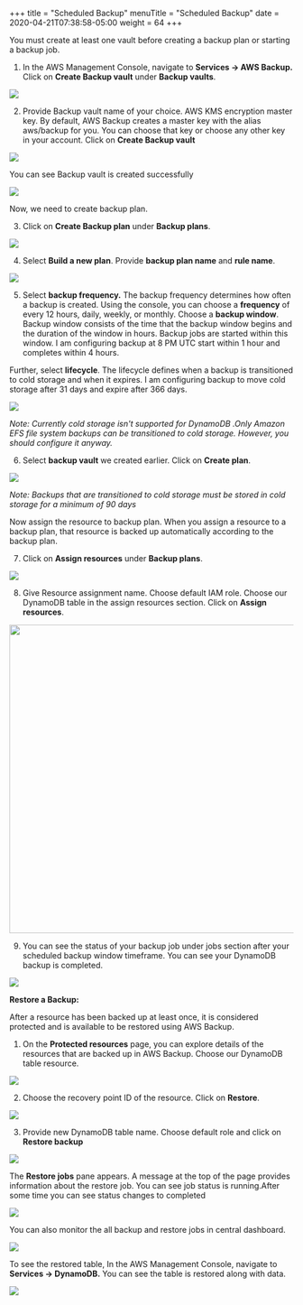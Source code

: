 +++
title = "Scheduled Backup"
menuTitle = "Scheduled Backup"
date = 2020-04-21T07:38:58-05:00
weight = 64
+++


You must create at least one vault before creating a backup plan or
starting a backup job.

1.  In the AWS Management Console, navigate to **Services -&gt; AWS
    Backup.** Click on **Create Backup vault** under **Backup vaults**.

<img src="/images/hands-on-labs/backup/image13.png"  />

2.  Provide Backup vault name of your choice. AWS KMS encryption master
    key. By default, AWS Backup creates a master key with the alias
    aws/backup for you. You can choose that key or choose any other key
    in your account. Click on **Create Backup vault**

<img src="/images/hands-on-labs/backup/image14.png"  />

You can see Backup vault is created successfully

<img src="/images/hands-on-labs/backup/image15.png"  />

Now, we need to create backup plan.

3.  Click on **Create Backup plan** under **Backup plans**.

<img src="/images/hands-on-labs/backup/image16.png"  />

4.  Select **Build a new plan**. Provide **backup plan name** and **rule
    name**.

<img src="/images/hands-on-labs/backup/image17.png"  />

5.  Select **backup frequency.** The backup frequency determines how
    often a backup is created. Using the console, you can choose a
    **frequency** of every 12 hours, daily, weekly, or monthly. Choose a
    **backup window**. Backup window consists of the time that the
    backup window begins and the duration of the window in hours. Backup
    jobs are started within this window. I am configuring backup at 8 PM
    UTC start within 1 hour and completes within 4 hours.

Further, select **lifecycle**. The lifecycle defines when a backup is
transitioned to cold storage and when it expires. I am configuring
backup to move cold storage after 31 days and expire after 366 days.

<img src="/images/hands-on-labs/backup/image18.png"  />

*Note: Currently cold storage isn't supported for DynamoDB .Only Amazon
EFS file system backups can be transitioned to cold storage. However,
you should configure it anyway.*

6.  Select **backup vault** we created earlier. Click on **Create
    plan**.

<img src="/images/hands-on-labs/backup/image19.png"  />

*Note: Backups that are transitioned to cold storage must be stored in
cold storage for a minimum of 90 days*

Now assign the resource to backup plan. When you assign a resource to a
backup plan, that resource is backed up automatically according to the
backup plan.

7.  Click on **Assign resources** under **Backup plans**.

<img src="/images/hands-on-labs/backup/image20.png" />

8.  Give Resource assignment name. Choose default IAM role. Choose our
    DynamoDB table in the assign resources section. Click on **Assign
    resources**.

<img src="/images/hands-on-labs/backup/image21.png" style="width:7.4375in;height:5.70109in" />

9.  You can see the status of your backup job under jobs section after
    your scheduled backup window timeframe. You can see your DynamoDB
    backup is completed.

<img src="/images/hands-on-labs/backup/image22.png"/>

**Restore a Backup:**

After a resource has been backed up at least once, it is considered
protected and is available to be restored using AWS Backup.

1.  On the **Protected resources** page, you can explore details of the
    resources that are backed up in AWS Backup. Choose our DynamoDB
    table resource.

<img src="/images/hands-on-labs/backup/image23.png" />

2.  Choose the recovery point ID of the resource. Click on **Restore**.

<img src="/images/hands-on-labs/backup/image24.png"  />

3.  Provide new DynamoDB table name. Choose default role and click on
    **Restore backup**


<img src="/images/hands-on-labs/backup/image25.png"/>

The **Restore jobs** pane appears. A message at the top of the page
provides information about the restore job. You can see job status is
running.After some time you can see status changes to completed

<img src="/images/hands-on-labs/backup/image26.png"/>

You can also monitor the all backup and restore jobs in central
dashboard.

<img src="/images/hands-on-labs/backup/image27.png"  />

To see the restored table, In the AWS Management Console, navigate to
**Services -&gt; DynamoDB.** You can see the table is restored along
with data.

<img src="/images/hands-on-labs/backup/image28.png" />

